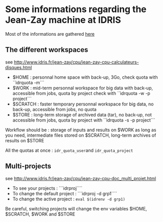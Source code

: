 # Some informations regarding the Jean-Zay machine at IDRIS

Most of the informations are gathered [here](http://www.idris.fr/jean-zay)

## The different workspaces
  
see http://www.idris.fr/jean-zay/cpu/jean-zay-cpu-calculateurs-disques.html

  - $HOME : personnal home space with back-up, 3Go, check quota with ``ìdrquota -m```
  - $WORK : mid-term personnal workspace for big data with back-up, accessible from jobs, quota by project check with ``ìdrquota -w -p project```
  - $SCRATCH : faster temporary personnal workspace for big data, no back-up, accessible from jobs, no quota
  - $STORE : long-term storage of archived data (tar), no back-up, not accessible from jobs, quota by project with ``ìdrquota -s -p project```

Workflow should be : storage of inputs and results on $WORK as long as you need, intermediate files stored on $SCRATCH, long-term archives of results on $STORE

All the quotas at once : ```idr_quota_user```and ```idr_quota_project```

## Multi-projects

see http://www.idris.fr/jean-zay/cpu/jean-zay-cpu-doc_multi_projet.html

- To see your projects : ```idrproj````
- To change the default project : ```idrproj -d grp1````
- To change the active project : ```eval $(idrenv -d grp1)```

Be careful, switching projects will change the env variables $HOME, $SCRATCH, $WORK and $STORE
